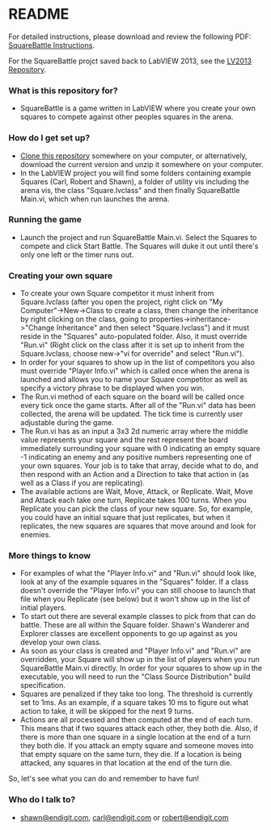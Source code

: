 # README #

For detailed instructions, please download and review the following PDF: 
[SquareBattle Instructions](Documents/SquareBattle_Instructions.pdf).

For the SquareBattle projct saved back to LabVIEW 2013, see the [LV2013 Repository](https://bitbucket.org/endigit/squarebattle-lv2013).
### What is this repository for? ###

* SquareBattle is a game written in LabVIEW where you create your own squares to compete against other peoples squares in the arena.


### How do I get set up? ###

* [Clone this repository](https://confluence.atlassian.com/display/BITBUCKET/Bitbucket+101) somewhere on your computer, or alternatively, download the current version and unzip it somewhere on your computer.
* In the LabVIEW project you will find some folders containing example Squares (Carl, Robert and Shawn), a folder of utility vis including the arena vis, the class "Square.lvclass" and then finally SquareBattle Main.vi, which when run launches the arena.

### Running the game ###

* Launch the project and run SquareBattle Main.vi. Select the Squares to compete and click Start Battle. The Squares will duke it out until there's only one left or the timer runs out.


### Creating your own square ###

* To create your own Square competitor it must inherit from Square.lvclass (after you open the project, right click on "My Computer"->New->Class to create a class, then change the inheritance by right clicking on the class, going to properties->inheritance->"Change Inheritance" and then select "Square.lvclass")  and it must reside in the "Squares" auto-populated folder. Also, it must override "Run.vi" (Right click on the class after it is set up to inherit from the Square.lvclass, choose new->"vi for override" and select "Run.vi"). 
* In order for your squares to show up in the list of competitors you also must override "Player Info.vi" which is called once when the arena is launched and allows you to name your Square competitor as well as specify a victory phrase to be displayed when you win.
* The Run.vi method of each square on the board will be called once every tick once the game starts. After all of the "Run.vi" data has been collected, the arena will be updated. The tick time is currently user adjustable during the game.
* The Run.vi has as an input a 3x3 2d numeric array where the middle value represents your square and the rest represent the board immediately surrounding your square with 0 indicating an empty square -1 indicating an enemy and any positive numbers representing one of your own squares. Your job is to take that array, decide what to do, and then respond with an Action and a Direction to take that action in (as well as a Class if you are replicating). 
* The available actions are Wait, Move, Attack, or Replicate. Wait, Move and Attack each take one turn, Replicate takes 100 turns. When you Replicate you can pick the class of your new square. So, for example, you could have an initial square that just replicates, but when it replicates, the new squares are squares that move around and look for enemies.

### More things to know ###

* For examples of what the "Player Info.vi" and "Run.vi" should look like, look at any of the example squares in the "Squares" folder. If a class doesn't override the "Player Info.vi" you can still choose to launch that file when you Replicate (see below) but it won't show up in the list of initial players.
* To start out there are several example classes to pick from that can do battle. These are all within the Square folder. Shawn's Wanderer and Explorer classes are excellent opponents to go up against as you develop your own class.
* As soon as your class is created and "Player Info.vi" and "Run.vi" are overridden, your Square will show up in the list of players when you run SquareBattle Main.vi directly.  In order for your squares to show up in the executable, you will need to run the "Class Source Distribution" build specification.
* Squares are penalized if they take too long. The threshold is currently set to 1ms. As an example, if a square takes 10 ms to figure out what action to take, it will be skipped for the next 9 turns.
* Actions are all processed and then computed at the end of each turn. This means that if two squares attack each other, they both die. Also, if there is more than one square in a single location at the end of a turn they both die. If you attack an empty square and someone moves into that empty square on the same turn, they die. If a location is being attacked, any squares in that location at the end of the turn die.

So, let's see what you can do and remember to have fun!

### Who do I talk to? ###


* shawn@endigit.com, carl@endigit.com or robert@endigit.com